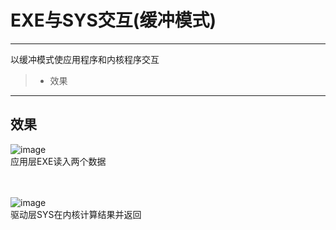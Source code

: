 # EXE与SYS交互(缓冲模式)
------

以缓冲模式使应用程序和内核程序交互
> * 效果

------
## 效果
![image](https://github.com/luguanxing/Kernel-Driver/blob/master/07-EXE%E4%B8%8ESYS%E4%BA%A4%E4%BA%92(%E7%BC%93%E5%86%B2%E6%A8%A1%E5%BC%8F)/pictures/0.jpg?raw=true)<br>
应用层EXE读入两个数据<br><br><br>

![image](https://github.com/luguanxing/Kernel-Driver/blob/master/07-EXE%E4%B8%8ESYS%E4%BA%A4%E4%BA%92(%E7%BC%93%E5%86%B2%E6%A8%A1%E5%BC%8F)/pictures/1.jpg?raw=true)<br>
驱动层SYS在内核计算结果并返回<br><br><br>
